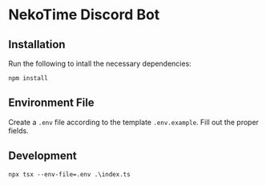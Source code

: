 # NekoTime Discord Bot

## Installation

Run the following to intall the necessary dependencies:

```
npm install
```

## Environment File

Create a `.env` file according to the template `.env.example`. Fill out the proper fields.

## Development

```
npx tsx --env-file=.env .\index.ts
```
